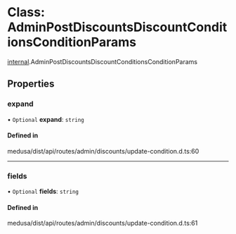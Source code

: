 # Class: AdminPostDiscountsDiscountConditionsConditionParams

[internal](../modules/internal-6.md).AdminPostDiscountsDiscountConditionsConditionParams

## Properties

### expand

• `Optional` **expand**: `string`

#### Defined in

medusa/dist/api/routes/admin/discounts/update-condition.d.ts:60

___

### fields

• `Optional` **fields**: `string`

#### Defined in

medusa/dist/api/routes/admin/discounts/update-condition.d.ts:61
